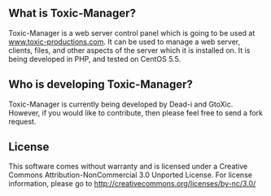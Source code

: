 ## What is Toxic-Manager? ##

Toxic-Manager is a web server control panel which is going to be used at
www.toxic-productions.com. It can be used to manage a web server, clients,
files, and other aspects of the server which it is installed on. It is being
developed in PHP, and tested on CentOS 5.5.

## Who is developing Toxic-Manager? ##

Toxic-Manager is currently being developed by Dead-i and GtoXic. However, if you
would like to contribute, then please feel free to send a fork request.

## License ##

This software comes without warranty and is licensed under a Creative Commons
Attribution-NonCommercial 3.0 Unported License. For license information, please
go to http://creativecommons.org/licenses/by-nc/3.0/